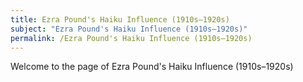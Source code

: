 ```yaml
---
title: Ezra Pound's Haiku Influence (1910s–1920s)
subject: "Ezra Pound's Haiku Influence (1910s–1920s)"
permalink: /Ezra Pound's Haiku Influence (1910s–1920s)
---
```


Welcome to the page of Ezra Pound's Haiku Influence (1910s–1920s)
